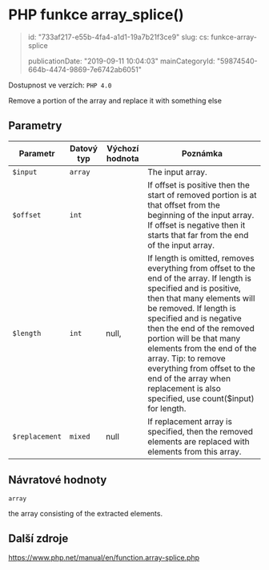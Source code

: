 PHP funkce array_splice()
=========================

> id: "733af217-e55b-4fa4-a1d1-19a7b21f3ce9"
> slug:
> 	cs: funkce-array-splice
>
> publicationDate: "2019-09-11 10:04:03"
> mainCategoryId: "59874540-664b-4474-9869-7e6742ab6051"

Dostupnost ve verzích: `PHP 4.0`

Remove a portion of the array and replace it with something else


Parametry
--------------

| Parametr | Datový typ | Výchozí hodnota | Poznámka |
|-----|-----|-----|-----|
| `$input` | `array` |  | The input array. |
| `$offset` | `int` |  | If offset is positive then the start of removed portion is at that offset from the beginning of the input array. If offset is negative then it starts that far from the end of the input array. |
| `$length` | `int` | null, | If length is omitted, removes everything from offset to the end of the array. If length is specified and is positive, then that many elements will be removed. If length is specified and is negative then the end of the removed portion will be that many elements from the end of the array. Tip: to remove everything from offset to the end of the array when replacement is also specified, use count($input) for length. |
| `$replacement` | `mixed` | null | If replacement array is specified, then the removed elements are replaced with elements from this array. |


Návratové hodnoty
----------------

`array`

the array consisting of the extracted elements.

Další zdroje
------------

https://www.php.net/manual/en/function.array-splice.php
